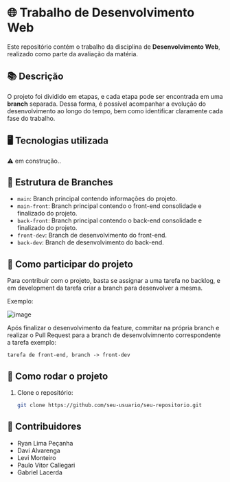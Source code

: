 # 🌐 Trabalho de Desenvolvimento Web 

Este repositório contém o trabalho da disciplina de **Desenvolvimento Web**, realizado como parte da avaliação da matéria.

## 📚 Descrição

O projeto foi dividido em etapas, e cada etapa pode ser encontrada em uma **branch** separada. Dessa forma, é possível acompanhar a evolução do desenvolvimento ao longo do tempo, bem como identificar claramente cada fase do trabalho.

## 🖥️ Tecnologias utilizada

⚠️ em construção..

## 🌿 Estrutura de Branches

- `main`: Branch principal contendo informações do projeto.
- `main-front`: Branch principal contendo o front-end consolidade e finalizado do projeto.
- `back-front`: Branch principal contendo o back-end consolidade e finalizado do projeto.
- `front-dev`: Branch de desenvolvimento do front-end.
- `back-dev`: Branch de desenvolvimento do back-end.

## 👷 Como participar do projeto

Para contribuir com o projeto, basta se assignar a uma tarefa no backlog, e em development da tarefa criar a branch para desenvolver a mesma.

Exemplo:

![image](https://github.com/user-attachments/assets/a19db62d-17aa-4af0-bf7a-30fdb90ca4e8)

Após finalizar o desenvolvimento da feature, commitar na própria branch e realizar o Pull Request para a branch de desenvolvimnento correspondente a tarefa exemplo:

```tarefa de front-end, branch -> front-dev```


## 🚀 Como rodar o projeto

1. Clone o repositório:
   ```bash
   git clone https://github.com/seu-usuario/seu-repositorio.git

## 👥 Contribuidores

- Ryan Lima Peçanha
- Davi Alvarenga
- Levi Monteiro
- Paulo Vitor Callegari
- Gabriel Lacerda
